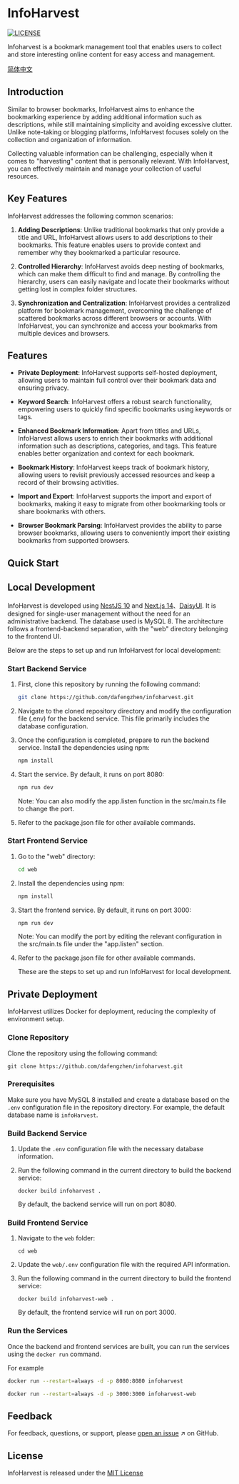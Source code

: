 # InfoHarvest

[![LICENSE](https://img.shields.io/github/license/dafengzhen/infoharvest)](https://github.com/dafengzhen/infoharvest/blob/main/LICENSE)

Infoharvest is a bookmark management tool that enables users to collect and store interesting online content for easy access and management.

[简体中文](./README.zh.md)

## Introduction

Similar to browser bookmarks, InfoHarvest aims to enhance the bookmarking experience by adding additional information such as descriptions, while still maintaining simplicity and avoiding excessive clutter. Unlike note-taking or blogging platforms, InfoHarvest focuses solely on the collection and
organization of information.

Collecting valuable information can be challenging, especially when it comes to "harvesting" content that is personally relevant. With InfoHarvest, you can effectively maintain and manage your collection of useful resources.

## Key Features

InfoHarvest addresses the following common scenarios:

1. **Adding Descriptions**: Unlike traditional bookmarks that only provide a title and URL, InfoHarvest allows users to add descriptions to their bookmarks. This feature enables users to provide context and remember why they bookmarked a particular resource.

2. **Controlled Hierarchy**: InfoHarvest avoids deep nesting of bookmarks, which can make them difficult to find and manage. By controlling the hierarchy, users can easily navigate and locate their bookmarks without getting lost in complex folder structures.

3. **Synchronization and Centralization**: InfoHarvest provides a centralized platform for bookmark management, overcoming the challenge of scattered bookmarks across different browsers or accounts. With InfoHarvest, you can synchronize and access your bookmarks from multiple devices and browsers.

## Features

- **Private Deployment**: InfoHarvest supports self-hosted deployment, allowing users to maintain full control over their bookmark data and ensuring privacy.

- **Keyword Search**: InfoHarvest offers a robust search functionality, empowering users to quickly find specific bookmarks using keywords or tags.

- **Enhanced Bookmark Information**: Apart from titles and URLs, InfoHarvest allows users to enrich their bookmarks with additional information such as descriptions, categories, and tags. This feature enables better organization and context for each bookmark.

- **Bookmark History**: InfoHarvest keeps track of bookmark history, allowing users to revisit previously accessed resources and keep a record of their browsing activities.

- **Import and Export**: InfoHarvest supports the import and export of bookmarks, making it easy to migrate from other bookmarking tools or share bookmarks with others.

- **Browser Bookmark Parsing**: InfoHarvest provides the ability to parse browser bookmarks, allowing users to conveniently import their existing bookmarks from supported browsers.

## Quick Start

## Local Development

InfoHarvest is developed using [NestJS 10](https://nestjs.com) and [Next.js 14](https://nextjs.org)、[DaisyUI](https://daisyui.com). It is designed for single-user management without the need for an administrative backend. The database used is MySQL 8. The architecture follows a frontend-backend
separation, with the "web" directory belonging to the frontend UI.

Below are the steps to set up and run InfoHarvest for local development:

### Start Backend Service

1. First, clone this repository by running the following command:

   ```bash
   git clone https://github.com/dafengzhen/infoharvest.git
   ```

2. Navigate to the cloned repository directory and modify the configuration file (.env) for the backend service. This file primarily includes the database configuration.

3. Once the configuration is completed, prepare to run the backend service. Install the dependencies using npm:

   ```bash
   npm install
   ```

4. Start the service. By default, it runs on port 8080:

   ```bash
   npm run dev
   ```

   Note: You can also modify the app.listen function in the src/main.ts file to change the port.

5. Refer to the package.json file for other available commands.

### Start Frontend Service

1. Go to the "web" directory:

   ```bash
   cd web
   ```

2. Install the dependencies using npm:

   ```bash
   npm install
   ```

3. Start the frontend service. By default, it runs on port 3000:

   ```bash
   npm run dev
   ```

   Note: You can modify the port by editing the relevant configuration in the src/main.ts file under the "app.listen" section.

4. Refer to the package.json file for other available commands.

   These are the steps to set up and run InfoHarvest for local development.

## Private Deployment

InfoHarvest utilizes Docker for deployment, reducing the complexity of environment setup.

### Clone Repository

Clone the repository using the following command:

```shell
git clone https://github.com/dafengzhen/infoharvest.git
```

### Prerequisites

Make sure you have MySQL 8 installed and create a database based on the ```.env``` configuration file in the repository directory. For example, the default database name is ```infoHarvest```.

### Build Backend Service

1. Update the ```.env``` configuration file with the necessary database information.

2. Run the following command in the current directory to build the backend service:

   ```shell
   docker build infoharvest .
   ```

   By default, the backend service will run on port 8080.

### Build Frontend Service

1. Navigate to the ```web``` folder:

   ```shell
   cd web
   ```

2. Update the ```web/.env``` configuration file with the required API information.

3. Run the following command in the current directory to build the frontend service:

   ```shell
   docker build infoharvest-web .
   ```

   By default, the frontend service will run on port 3000.

### Run the Services

Once the backend and frontend services are built, you can run the services using the ```docker run``` command.

For example

```bash
docker run --restart=always -d -p 8080:8080 infoharvest
```

```bash
docker run --restart=always -d -p 3000:3000 infoharvest-web
```

## Feedback

For feedback, questions, or support, please [open an issue](https://github.com/dafengzhen/infoharvest/issues) ↗ on GitHub.

## License

InfoHarvest is released under the [MIT License](https://opensource.org/licenses/MIT)

